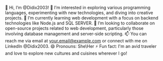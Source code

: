 👋 Hi, I’m @Didix2003!
👀 I’m interested in exploring various programming languages, experimenting with new technologies, and diving into creative projects.
🌱 I’m currently learning web development with a focus on backend technologies like Node.js and SQL SERVER.
💞️ I’m looking to collaborate on open-source projects related to web development, particularly those involving database management and server-side scripting.
📫 You can reach me via email at your.email@example.com or connect with me on LinkedIn @Didix2003.
😄 Pronouns: She\Her
⚡ Fun fact: I'm an avid traveler and love to explore new cultures and cuisines wherever I go!

<!---
Didix2003/Didix2003 is a ✨ special ✨ repository because its `README.md` (this file) appears on your GitHub profile.
You can click the Preview link to take a look at your changes.
--->
